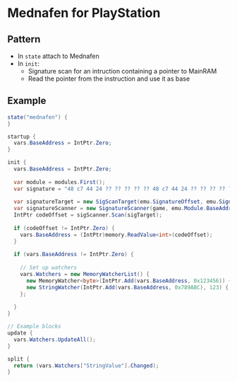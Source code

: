 # Mednafen for PlayStation

## Pattern
* In `state` attach to Mednafen
* In `init`:
  * Signature scan for an intruction containing a pointer to MainRAM
  * Read the pointer from the instruction and use it as base

## Example
```c#
state("mednafen") {
}

startup {
  vars.BaseAddress = IntPtr.Zero;
}

init {
  vars.BaseAddress = IntPtr.Zero;
  
  var module = modules.First();
  var signature = "48 c7 44 24 ?? ?? ?? ?? ?? 48 c7 44 24 ?? ?? ?? ?? ?? c7 44 24 ?? 00 00 20 00";
    
  var signatureTarget = new SigScanTarget(emu.SignatureOffset, emu.Signature);
  var signatureScanner = new SignatureScanner(game, emu.Module.BaseAddress, (int)emu.Module.ModuleMemorySize);
  IntPtr codeOffset = sigScanner.Scan(sigTarget);
  
  if (codeOffset != IntPtr.Zero) {
    vars.BaseAddress = (IntPtr)memory.ReadValue<int>(codeOffset);
  }
  
  if (vars.BaseAddress != IntPtr.Zero) {
    
    // Set up watchers
    vars.Watchers = new MemoryWatcherList() {
      new MemoryWatcher<byte>(IntPtr.Add(vars.BaseAddress, 0x123456)) { Name = "ByteValue" },
      new StringWatcher(IntPtr.Add(vars.BaseAddress, 0x789ABC), 123) { Name = "StringValue" }
    };
  
  }
}

// Example blocks
update {
  vars.Watchers.UpdateAll();
}

split {
  return (vars.Watchers["StringValue"].Changed);
}
```
